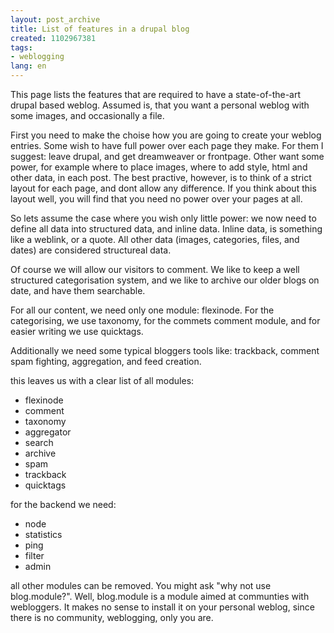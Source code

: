 ```yaml
---
layout: post_archive
title: List of features in a drupal blog
created: 1102967381
tags:
- weblogging
lang: en
---
```

This page lists the features that are required to have a state-of-the-art drupal based weblog.
Assumed is, that you want a personal weblog with some images, and occasionally a file.

First you need to make the choise how you are going to create your weblog entries. Some wish to have full power over each page they make. For them I suggest: leave drupal, and get dreamweaver or frontpage.
Other want some power, for example where to place images, where to add style, html and other data, in each post.
The best practive, however, is to think of a strict layout for each page, and dont allow any difference. If you think about this layout well, you will find that you need no power over your pages at all. 

So lets assume the case where you wish only little power: 
we now need to define all data into structured data, and inline data. Inline data, is something like a weblink, or a quote. All other data (images, categories, files, and dates) are considered structureal data.

Of course we will allow our visitors to comment. We like to keep a well structured categorisation system, and we like to archive our older blogs on date, and have them searchable.

For all our content, we need only one module: flexinode. For the categorising, we use taxonomy, for the commets comment module, and for easier writing we use quicktags.

Additionally we need some typical bloggers tools like: trackback, comment spam fighting, aggregation, and feed creation.

this leaves us with a clear list of all modules:
* flexinode
* comment
* taxonomy
* aggregator
* search
* archive
* spam
* trackback
* quicktags

for the backend we need:
* node
* statistics
* ping
* filter
* admin

all other modules can be removed. You might ask "why not use blog.module?". Well, blog.module is a module aimed at communties with webloggers. It makes no sense to install it on your personal weblog, since there is no community, weblogging, only you are.
